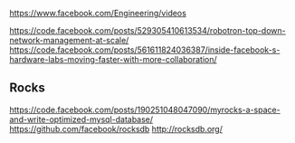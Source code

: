 
<!--
-->

https://www.facebook.com/Engineering/videos


https://code.facebook.com/posts/529305410613534/robotron-top-down-network-management-at-scale/
https://code.facebook.com/posts/561611824036387/inside-facebook-s-hardware-labs-moving-faster-with-more-collaboration/

Rocks
-----

https://code.facebook.com/posts/190251048047090/myrocks-a-space-and-write-optimized-mysql-database/
https://github.com/facebook/rocksdb
http://rocksdb.org/

<!-- vim: set autoindent expandtab sw=4 syntax=markdown: -->
